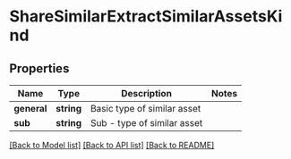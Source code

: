 # ShareSimilarExtractSimilarAssetsKind

## Properties
Name | Type | Description | Notes
------------ | ------------- | ------------- | -------------
**general** | **string** | Basic type of similar asset | 
**sub** | **string** | Sub - type of similar asset | 

[[Back to Model list]](../README.md#documentation-for-models) [[Back to API list]](../README.md#documentation-for-api-endpoints) [[Back to README]](../README.md)


